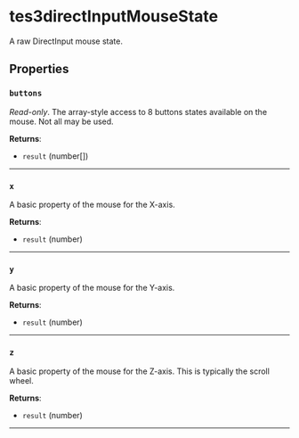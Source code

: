 <!---
	This file is autogenerated. Do not edit this file manually. Your changes will be ignored.
	More information: https://github.com/MWSE/MWSE/tree/master/docs
-->

# tes3directInputMouseState

A raw DirectInput mouse state.

## Properties

### `buttons`
<div class="search_terms" style="display: none">buttons</div>

*Read-only*. The array-style access to 8 buttons states available on the mouse. Not all may be used.

**Returns**:

* `result` (number[])

***

### `x`
<div class="search_terms" style="display: none">x</div>

A basic property of the mouse for the X-axis.

**Returns**:

* `result` (number)

***

### `y`
<div class="search_terms" style="display: none">y</div>

A basic property of the mouse for the Y-axis.

**Returns**:

* `result` (number)

***

### `z`
<div class="search_terms" style="display: none">z</div>

A basic property of the mouse for the Z-axis. This is typically the scroll wheel.

**Returns**:

* `result` (number)

***

